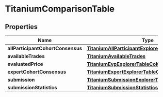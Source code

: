 

# TitaniumComparisonTable


## Properties

| Name | Type | Description | Notes |
|------------ | ------------- | ------------- | -------------|
|**allParticipantCohortConsensus** | [**TitaniumAllParticipantExplorerTableColumn**](TitaniumAllParticipantExplorerTableColumn.md) |  |  [optional] |
|**availableTrades** | [**TitaniumAvailableTrades**](TitaniumAvailableTrades.md) |  |  [optional] |
|**evaluatedPrice** | [**TitaniumEvpExplorerTableColumn**](TitaniumEvpExplorerTableColumn.md) |  |  [optional] |
|**expertCohortConsensus** | [**TitaniumExpertExplorerTableColumn**](TitaniumExpertExplorerTableColumn.md) |  |  [optional] |
|**submission** | [**TitaniumSubmissionExplorerTableColumn**](TitaniumSubmissionExplorerTableColumn.md) |  |  [optional] |
|**submissionStatistics** | [**TitaniumSubmissionStatisticsExplorerTableColumn**](TitaniumSubmissionStatisticsExplorerTableColumn.md) |  |  [optional] |




